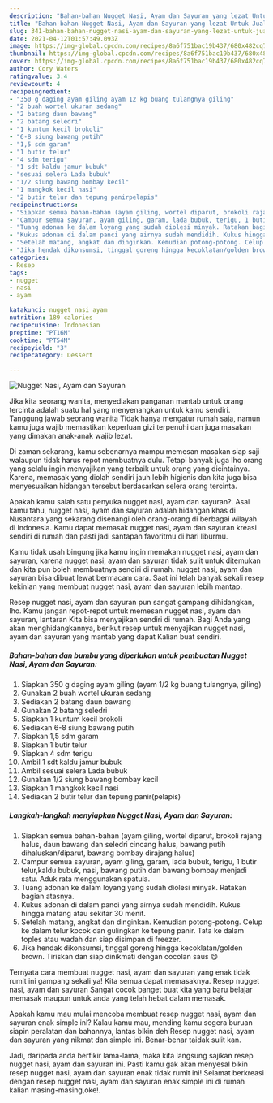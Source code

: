 ```yaml
---
description: "Bahan-bahan Nugget Nasi, Ayam dan Sayuran yang lezat Untuk Jualan"
title: "Bahan-bahan Nugget Nasi, Ayam dan Sayuran yang lezat Untuk Jualan"
slug: 341-bahan-bahan-nugget-nasi-ayam-dan-sayuran-yang-lezat-untuk-jualan
date: 2021-04-12T01:57:49.093Z
image: https://img-global.cpcdn.com/recipes/8a6f751bac19b437/680x482cq70/nugget-nasi-ayam-dan-sayuran-foto-resep-utama.jpg
thumbnail: https://img-global.cpcdn.com/recipes/8a6f751bac19b437/680x482cq70/nugget-nasi-ayam-dan-sayuran-foto-resep-utama.jpg
cover: https://img-global.cpcdn.com/recipes/8a6f751bac19b437/680x482cq70/nugget-nasi-ayam-dan-sayuran-foto-resep-utama.jpg
author: Cory Waters
ratingvalue: 3.4
reviewcount: 4
recipeingredient:
- "350 g daging ayam giling ayam 12 kg buang tulangnya giling"
- "2 buah wortel ukuran sedang"
- "2 batang daun bawang"
- "2 batang seledri"
- "1 kuntum kecil brokoli"
- "6-8 siung bawang putih"
- "1,5 sdm garam"
- "1 butir telur"
- "4 sdm terigu"
- "1 sdt kaldu jamur bubuk"
- "sesuai selera Lada bubuk"
- "1/2 siung bawang bombay kecil"
- "1 mangkok kecil nasi"
- "2 butir telur dan tepung panirpelapis"
recipeinstructions:
- "Siapkan semua bahan-bahan (ayam giling, wortel diparut, brokoli rajang halus, daun bawang dan seledri cincang halus, bawang putih dihaluskan/diparut, bawang bombay dirajang halus)"
- "Campur semua sayuran, ayam giling, garam, lada bubuk, terigu, 1 butir telur,kaldu bubuk, nasi, bawang putih dan bawang bombay menjadi satu. Aduk rata menggunakan spatula."
- "Tuang adonan ke dalam loyang yang sudah diolesi minyak. Ratakan bagian atasnya."
- "Kukus adonan di dalam panci yang airnya sudah mendidih. Kukus hingga matang atau sekitar 30 menit."
- "Setelah matang, angkat dan dinginkan. Kemudian potong-potong. Celup ke dalam telur kocok dan gulingkan ke tepung panir. Tata ke dalam toples atau wadah dan siap disimpan di freezer."
- "Jika hendak dikonsumsi, tinggal goreng hingga kecoklatan/golden brown. Tiriskan dan siap dinikmati dengan cocolan saus 😋"
categories:
- Resep
tags:
- nugget
- nasi
- ayam

katakunci: nugget nasi ayam 
nutrition: 189 calories
recipecuisine: Indonesian
preptime: "PT16M"
cooktime: "PT54M"
recipeyield: "3"
recipecategory: Dessert

---
```



![Nugget Nasi, Ayam dan Sayuran](https://img-global.cpcdn.com/recipes/8a6f751bac19b437/680x482cq70/nugget-nasi-ayam-dan-sayuran-foto-resep-utama.jpg)

Jika kita seorang wanita, menyediakan panganan mantab untuk orang tercinta adalah suatu hal yang menyenangkan untuk kamu sendiri. Tanggung jawab seorang  wanita Tidak hanya mengatur rumah saja, namun kamu juga wajib memastikan keperluan gizi terpenuhi dan juga masakan yang dimakan anak-anak wajib lezat.

Di zaman  sekarang, kamu sebenarnya mampu memesan masakan siap saji walaupun tidak harus repot membuatnya dulu. Tetapi banyak juga lho orang yang selalu ingin menyajikan yang terbaik untuk orang yang dicintainya. Karena, memasak yang diolah sendiri jauh lebih higienis dan kita juga bisa menyesuaikan hidangan tersebut berdasarkan selera orang tercinta. 



Apakah kamu salah satu penyuka nugget nasi, ayam dan sayuran?. Asal kamu tahu, nugget nasi, ayam dan sayuran adalah hidangan khas di Nusantara yang sekarang disenangi oleh orang-orang di berbagai wilayah di Indonesia. Kamu dapat memasak nugget nasi, ayam dan sayuran kreasi sendiri di rumah dan pasti jadi santapan favoritmu di hari liburmu.

Kamu tidak usah bingung jika kamu ingin memakan nugget nasi, ayam dan sayuran, karena nugget nasi, ayam dan sayuran tidak sulit untuk ditemukan dan kita pun boleh membuatnya sendiri di rumah. nugget nasi, ayam dan sayuran bisa dibuat lewat bermacam cara. Saat ini telah banyak sekali resep kekinian yang membuat nugget nasi, ayam dan sayuran lebih mantap.

Resep nugget nasi, ayam dan sayuran pun sangat gampang dihidangkan, lho. Kamu jangan repot-repot untuk memesan nugget nasi, ayam dan sayuran, lantaran Kita bisa menyajikan sendiri di rumah. Bagi Anda yang akan menghidangkannya, berikut resep untuk menyajikan nugget nasi, ayam dan sayuran yang mantab yang dapat Kalian buat sendiri.

<!--inarticleads1-->

##### Bahan-bahan dan bumbu yang diperlukan untuk pembuatan Nugget Nasi, Ayam dan Sayuran:

1. Siapkan 350 g daging ayam giling (ayam 1/2 kg buang tulangnya, giling)
1. Gunakan 2 buah wortel ukuran sedang
1. Sediakan 2 batang daun bawang
1. Gunakan 2 batang seledri
1. Siapkan 1 kuntum kecil brokoli
1. Sediakan 6-8 siung bawang putih
1. Siapkan 1,5 sdm garam
1. Siapkan 1 butir telur
1. Siapkan 4 sdm terigu
1. Ambil 1 sdt kaldu jamur bubuk
1. Ambil sesuai selera Lada bubuk
1. Gunakan 1/2 siung bawang bombay kecil
1. Siapkan 1 mangkok kecil nasi
1. Sediakan 2 butir telur dan tepung panir(pelapis)




<!--inarticleads2-->

##### Langkah-langkah menyiapkan Nugget Nasi, Ayam dan Sayuran:

1. Siapkan semua bahan-bahan (ayam giling, wortel diparut, brokoli rajang halus, daun bawang dan seledri cincang halus, bawang putih dihaluskan/diparut, bawang bombay dirajang halus)
1. Campur semua sayuran, ayam giling, garam, lada bubuk, terigu, 1 butir telur,kaldu bubuk, nasi, bawang putih dan bawang bombay menjadi satu. Aduk rata menggunakan spatula.
1. Tuang adonan ke dalam loyang yang sudah diolesi minyak. Ratakan bagian atasnya.
1. Kukus adonan di dalam panci yang airnya sudah mendidih. Kukus hingga matang atau sekitar 30 menit.
1. Setelah matang, angkat dan dinginkan. Kemudian potong-potong. Celup ke dalam telur kocok dan gulingkan ke tepung panir. Tata ke dalam toples atau wadah dan siap disimpan di freezer.
1. Jika hendak dikonsumsi, tinggal goreng hingga kecoklatan/golden brown. Tiriskan dan siap dinikmati dengan cocolan saus 😋




Ternyata cara membuat nugget nasi, ayam dan sayuran yang enak tidak rumit ini gampang sekali ya! Kita semua dapat memasaknya. Resep nugget nasi, ayam dan sayuran Sangat cocok banget buat kita yang baru belajar memasak maupun untuk anda yang telah hebat dalam memasak.

Apakah kamu mau mulai mencoba membuat resep nugget nasi, ayam dan sayuran enak simple ini? Kalau kamu mau, mending kamu segera buruan siapin peralatan dan bahannya, lantas bikin deh Resep nugget nasi, ayam dan sayuran yang nikmat dan simple ini. Benar-benar taidak sulit kan. 

Jadi, daripada anda berfikir lama-lama, maka kita langsung sajikan resep nugget nasi, ayam dan sayuran ini. Pasti kamu gak akan menyesal bikin resep nugget nasi, ayam dan sayuran enak tidak rumit ini! Selamat berkreasi dengan resep nugget nasi, ayam dan sayuran enak simple ini di rumah kalian masing-masing,oke!.

